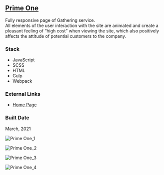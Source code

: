 [Prime One](http://prime-one.infinityfreeapp.com)
----------------------------------------------------------------------------------------------

Fully responsive page of Gathering service.  
All elements of the user interaction with the site are animated and create a pleasant feeling of “high cost” when viewing the site, which also positively affects the attitude of potential customers to the company.

### Stack

*   JavaScript
*   SCSS
*   HTML
*   Gulp
*   Webpack

### External Links

*   [Home Page](http://prime-one.infinityfreeapp.com)

### Built Date

March, 2021

![Prime One_1](https://firebasestorage.googleapis.com/v0/b/petrinich-sergey----portfolio.appspot.com/o/PET_PRIME-ONE%2FPrime_One_1.jpg?alt=media&token=6ef76732-9ac2-49cb-b15e-485a3a785d3f)

![Prime One_2](https://firebasestorage.googleapis.com/v0/b/petrinich-sergey----portfolio.appspot.com/o/PET_PRIME-ONE%2FPrime_One_2.jpg?alt=media&token=e7a4a7c4-77e4-4e28-b3ff-2b7c843296c4)

![Prime One_3](https://firebasestorage.googleapis.com/v0/b/petrinich-sergey----portfolio.appspot.com/o/PET_PRIME-ONE%2FPrime_One_3.jpg?alt=media&token=309db774-a7fd-4ec8-a3e8-82d3fb6a9912)

![Prime One_4](https://firebasestorage.googleapis.com/v0/b/petrinich-sergey----portfolio.appspot.com/o/PET_PRIME-ONE%2FPrime_One_4.jpg?alt=media&token=38f4e20b-ae15-4b44-bf1c-dd190ac83a78)
